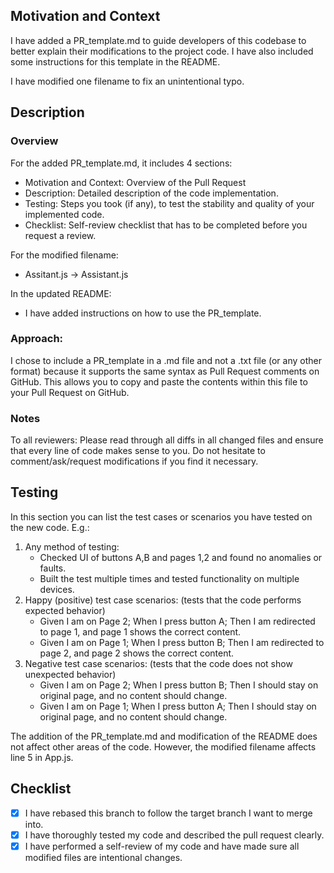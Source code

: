 ## Motivation and Context
<!--- For code addition: Which functions/features are implemented? Why are they added? -->
I have added a PR_template.md to guide developers of this codebase to better explain their modifications to the project code. I have also included some instructions for this template in the README. 
<!--- For code modifications: Why is this change required? What problem does it solve? -->
I have modified one filename to fix an unintentional typo. 


## Description
<!--- Describe your changes in detail. -->
### Overview
For the added PR_template.md, it includes 4 sections: 
- Motivation and Context: Overview of the Pull Request
- Description: Detailed description of the code implementation. 
- Testing: Steps you took (if any), to test the stability and quality of your implemented code. 
- Checklist: Self-review checklist that has to be completed before you request a review. 

For the modified filename: 
- Assitant.js -> Assistant.js

In the updated README: 
- I have added instructions on how to use the PR_template. 
<!--- In steps, explain the methodology of your implementation, what you did, and why you chose this approach over others(if any, please specify). -->
### Approach: 
I chose to include a PR_template in a .md file and not a .txt file (or any other format) because it supports the same syntax as Pull Request comments on GitHub. This allows you to copy and paste the contents within this file to your Pull Request on GitHub. 
<!--- Any recommended review steps or notes to the reviewer of the code? -->
### Notes
To all reviewers: Please read through all diffs in all changed files and ensure that every line of code makes sense to you. Do not hesitate to comment/ask/request modifications if you find it necessary. 

## Testing
<!--- Please describe in detail how you tested your changes. -->
In this section you can list the test cases or scenarios you have tested on the new code. E.g.: 
1. Any method of testing: 
    - Checked UI of buttons A,B and pages 1,2 and found no anomalies or faults. 
    - Built the test multiple times and tested functionality on multiple devices. 
2. Happy (positive) test case scenarios: (tests that the code performs expected behavior)
    - Given I am on Page 2; When I press button A; Then I am redirected to page 1, and page 1 shows the correct content. 
    - Given I am on Page 1; When I press button B; Then I am redirected to page 2, and page 2 shows the correct content. 
3. Negative test case scenarios: (tests that the code does not show unexpected behavior)
    - Given I am on Page 2; When I press button B; Then I should stay on original page, and no content should change. 
    - Given I am on Page 1; When I press button A; Then I should stay on original page, and no content should change.
<!--- your change affects other areas of the code, etc. -->
The addition of the PR_template.md and modification of the README does not affect other areas of the code. However, the modified filename affects line 5 in App.js. 

## Checklist

<!--- Go over all the following points, and put an `x` in all the boxes that apply. -->

- [x] I have rebased this branch to follow the target branch I want to merge into. 
- [x] I have thoroughly tested my code and described the pull request clearly. 
- [x] I have performed a self-review of my code and have made sure all modified files are intentional changes. 
